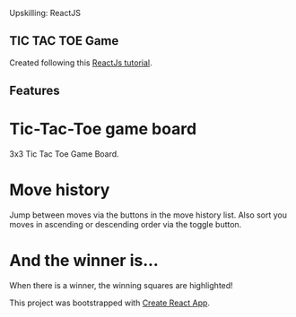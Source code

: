 Upskilling: ReactJS

## TIC TAC TOE Game

Created following this [ReactJs tutorial](https://reactjs.org/tutorial/tutorial.html).

## Features

# Tic-Tac-Toe game board
3x3 Tic Tac Toe Game Board.

# Move history
Jump between moves via the buttons in the move history list. Also sort you moves in ascending or descending order via the toggle button.

# And the winner is...
When there is a winner, the winning squares are highlighted!


This project was bootstrapped with [Create React App](https://github.com/facebook/create-react-app).

